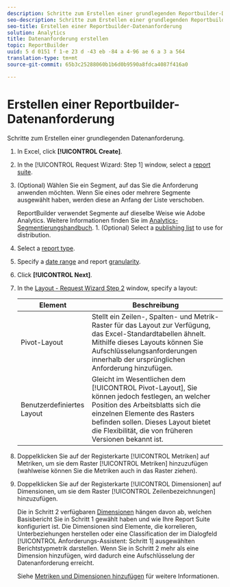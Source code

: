 ```yaml
---
description: Schritte zum Erstellen einer grundlegenden Reportbuilder-Datenanforderung.
seo-description: Schritte zum Erstellen einer grundlegenden Reportbuilder-Datenanforderung.
seo-title: Erstellen einer Reportbuilder-Datenanforderung
solution: Analytics
title: Datenanforderung erstellen
topic: ReportBuilder
uuid: 5 d 0151 f 1-e 23 d -43 eb -84 a 4-96 ae 6 a 3 a 564
translation-type: tm+mt
source-git-commit: 65b3c25288060b1b6d0b9590a8fdca4087f416a0

---
```



# Erstellen einer Reportbuilder-Datenanforderung

Schritte zum Erstellen einer grundlegenden Datenanforderung.

1. In Excel, click **[!UICONTROL Create]**.
1. In the [!UICONTROL Request Wizard: Step 1] window, select a [report suite](../../../analyze/report-builder/data-requests/selecting-report-suites/t-select-report-suites.md#task_59444416F6F042D1998217AE91580913).
1. (Optional) Wählen Sie ein Segment, auf das Sie die Anforderung anwenden möchten. Wenn Sie eines oder mehrere Segmente ausgewählt haben, werden diese an Anfang der Liste verschoben.

   ReportBuilder verwendet Segmente auf dieselbe Weise wie Adobe Analytics. Weitere Informationen finden Sie im [Analytics-Segmentierungshandbuch](https://marketing.adobe.com/resources/help/en_US/analytics/segment/). 1. (Optional) Select a [publishing list](../../../analyze/report-builder/data-requests/allow-publishing-list-overrides.md#concept_BCB19A20DC4B4B8D984F9670EE018D8C) to use for distribution.
1. Select a [report type](../../../analyze/report-builder/data-requests/c-report-types/select-report-types.md#concept_C711B27E6FB64C18AC564EE142FC7EFC).
1. Specify a [date range](../../../analyze/report-builder/data-requests/configuring-report-dates/custom-calendar.md) and report [granularity](../../../analyze/report-builder/data-requests/configuring-report-dates/granularity.md#concept_A13CBA2962E24FF882456135431B7ADB).
1. Click **[!UICONTROL Next]**.
1. In the [Layout - Request Wizard Step 2](../../../analyze/report-builder/layout/layout.md#concept_D66E1C2217E24E1F837AC064C61919DB) window, specify a layout:

   | Element | Beschreibung |
   |---|---|
   | Pivot-Layout | Stellt ein Zeilen-, Spalten- und Metrik-Raster für das Layout zur Verfügung, das Excel-Standardtabellen ähnelt. Mithilfe dieses Layouts können Sie Aufschlüsselungsanforderungen innerhalb der ursprünglichen Anforderung hinzufügen. |
   | Benutzerdefiniertes Layout | Gleicht im Wesentlichen dem [!UICONTROL Pivot-Layout], Sie können jedoch festlegen, an welcher Position des Arbeitsblatts sich die einzelnen Elemente des Rasters befinden sollen. Dieses Layout bietet die Flexibilität, die von früheren Versionen bekannt ist. |

1. Doppelklicken Sie auf der Registerkarte [!UICONTROL Metriken] auf Metriken, um sie dem Raster [!UICONTROL Metriken] hinzuzufügen (wahlweise können Sie die Metriken auch in das Raster ziehen).
1. Doppelklicken Sie auf der Registerkarte [!UICONTROL Dimensionen] auf Dimensionen, um sie dem Raster [!UICONTROL Zeilenbezeichnungen] hinzuzufügen.

   Die in Schritt 2 verfügbaren [Dimensionen](https://marketing.adobe.com/resources/help/en_US/reference/index.html?f=dimensions) hängen davon ab, welchen Basisbericht Sie in Schritt 1 gewählt haben und wie Ihre Report Suite konfiguriert ist. Die Dimensionen sind Elemente, die korrelieren, Unterbeziehungen herstellen oder eine Classification der im Dialogfeld [!UICONTROL Anforderungs-Assistent: Schritt 1] ausgewählten Berichtstypmetrik darstellen. Wenn Sie in Schritt 2 mehr als eine Dimension hinzufügen, wird dadurch eine Aufschlüsselung der Datenanforderung erreicht.

   Siehe [Metriken und Dimensionen hinzufügen](../../../analyze/report-builder/layout/c-metrics-dimensions/t-add-metrics-and-dimensions.md#task_E3F520C020F64C5A96DC5C96FEF71FC4) für weitere Informationen.
